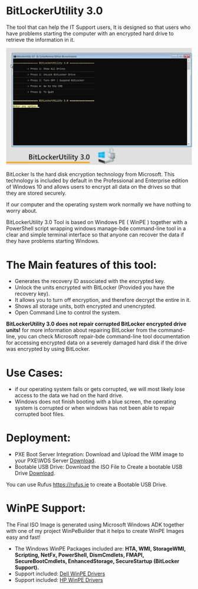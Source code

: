 # BitLockerUtility 3.0
The tool that can help the IT Support users, It is designed so that users who have problems starting the computer with an encrypted hard drive to retrieve the information in it.

![hình ảnh](BitLockerUtilityGif.gif)

BitLocker Is the hard disk encryption technology from Microsoft. This technology is included by default in the Professional and Enterprise edition of Windows 10 and allows users to encrypt all data on the drives so that they are stored securely.

If our computer and the operating system work normally we have nothing to worry about.

BitLockerUtility 3.0 Tool is based on Windows PE ( WinPE ) together with a PowerShell script wrapping windows manage-bde command-line tool in a clear and simple terminal interface so that anyone can recover the data if they have problems starting Windows.

# The Main features of this tool:
- Generates the recovery ID associated with the encrypted key.
- Unlock the units encrypted with BitLocker (Provided you have the recovery key).
- It allows you to turn off encryption, and therefore decrypt the entire in it.
- Shows all storage units, both encrypted and unencrypted.
- Open Command Line to control the system.

**BitLockerUtility 3.0 does not repair corrupted BitLocker encrypted drive units!** for more information about repairing BitLocker from the command-line, you can check Microsoft repair-bde command-line tool documentation for accessing encrypted data on a severely damaged hard disk if the drive was encrypted by using BitLocker.

# Use Cases:

- if our operating system fails or gets corrupted, we will most likely lose access to the data we had on the hard drive.
- Windows does not finish booting with a blue screen, the operating system is corrupted or when windows has not been able to repair corrupted boot files.

# Deployment:
- PXE Boot Server Integration: Download and Upload the WIM image to your PXE\WDS Server [Download](https://github.com/taymaytomo/BitLockerUtility/releases).
- Bootable USB Drive: Download the ISO File to Create a bootable USB Drive [Download](https://github.com/taymaytomo/BitLockerUtility/releases).

You can use Rufus https://rufus.ie to create a Bootable USB Drive.

# WinPE Support:
The Final ISO Image is generated using Microsoft Windows ADK together with one of my project WinPeBuilder that it helps to create WinPE Images easy and fast!

- The Windows WinPE Packages included are: **HTA, WMI, StorageWMI, Scripting, NetFx, PowerShell, DismCmdlets, FMAPI, SecureBootCmdlets, EnhancedStorage, SecureStartup (BitLocker Support).**
- Support included: [Dell WinPE Drivers](https://www.dell.com/support/article/us/en/04/how13364/winpe-10-driver-pack?lang=en)
- Support included: [HP WinPE Drivers](https://ftp.hp.com/pub/caps-softpaq/cmit/HP_WinPE_DriverPack.html)
